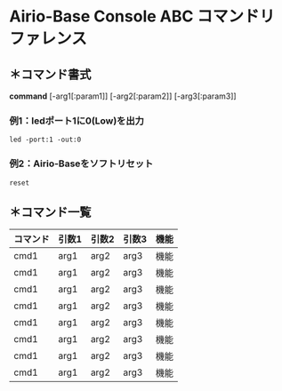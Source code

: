 # Airio-Base Console ABC コマンドリファレンス

## ＊コマンド書式
**command** [-arg1[:param1]] [-arg2[:param2]] [-arg3[:param3]]

### 例1：ledポート1に0(Low)を出力
```
led -port:1 -out:0
```
### 例2：Airio-Baseをソフトリセット
```
reset
```

## ＊コマンド一覧
|  コマンド | 引数1 | 引数2 | 引数3 | 機能 |
| ---- | ---- | ---- | ---- | ---- |
| cmd1 | arg1 | arg2 | arg3 | 機能 |
| cmd1 | arg1 | arg2 | arg3 | 機能 |
| cmd1 | arg1 | arg2 | arg3 | 機能 |
| cmd1 | arg1 | arg2 | arg3 | 機能 |
| cmd1 | arg1 | arg2 | arg3 | 機能 |
| cmd1 | arg1 | arg2 | arg3 | 機能 |
| cmd1 | arg1 | arg2 | arg3 | 機能 |
| cmd1 | arg1 | arg2 | arg3 | 機能 |



